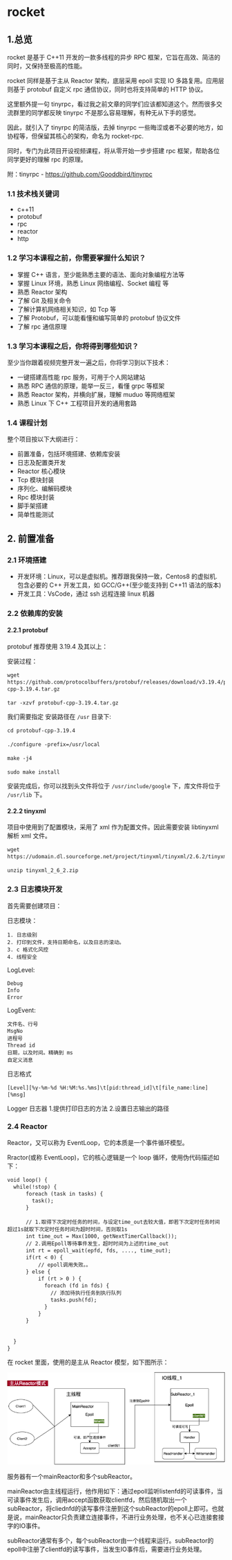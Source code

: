 # rocket

## 1.总览
rocket 是基于 C++11 开发的一款多线程的异步 RPC 框架，它旨在高效、简洁的同时，又保持至极高的性能。

rocket 同样是基于主从 Reactor 架构，底层采用 epoll 实现 IO 多路复用。应用层则基于 protobuf 自定义 rpc 通信协议，同时也将支持简单的 HTTP 协议。


这里额外提一句 tinyrpc，看过我之前文章的同学们应该都知道这个。然而很多交流群里的同学都反映 tinyrpc 不是那么容易理解，有种无从下手的感觉。

因此，就引入了 tinyrpc 的简洁版，去掉 tinyrpc 一些晦涩或者不必要的地方，如协程等，但保留其核心的架构，命名为 rocket-rpc.

同时，专门为此项目开设视频课程，将从零开始一步步搭建 rpc 框架，帮助各位同学更好的理解 rpc 的原理。

附：tinyrpc - https://github.com/Gooddbird/tinyrpc


### 1.1 技术栈关键词
- c++11
- protobuf
- rpc
- reactor
- http

### 1.2 学习本课程之前，你需要掌握什么知识？
- 掌握 C++ 语言，至少能熟悉主要的语法、面向对象编程方法等
- 掌握 Linux 环境，熟悉 Linux 网络编程、Socket 编程 等
- 熟悉 Reactor 架构
- 了解 Git 及相关命令
- 了解计算机网络相关知识，如 Tcp 等
- 了解 Protobuf，可以能看懂和编写简单的 protobuf 协议文件
- 了解 rpc 通信原理

### 1.3 学习本课程之后，你将得到哪些知识？
至少当你跟着视频完整开发一遍之后，你将学习到以下技术：
- 一键搭建高性能 rpc 服务，可用于个人网站建站
- 熟悉 RPC 通信的原理，能举一反三，看懂 grpc 等框架
- 熟悉 Reactor 架构，并横向扩展，理解 muduo 等网络框架
- 熟悉 Linux 下 C++ 工程项目开发的通用套路

### 1.4 课程计划
整个项目按以下大纲进行：
- 前置准备，包括环境搭建、依赖库安装
- 日志及配置类开发
- Reactor 核心模块
- Tcp 模块封装
- 序列化、编解码模块
- Rpc 模块封装
- 脚手架搭建
- 简单性能测试


## 2. 前置准备
### 2.1 环境搭建
- 开发环境：Linux，可以是虚拟机。推荐跟我保持一致，Centos8 的虚拟机. 包含必要的 C++ 开发工具，如 GCC/G++(至少能支持到 C++11 语法的版本)
- 开发工具：VsCode，通过 ssh 远程连接 linux 机器

### 2.2 依赖库的安装
#### 2.2.1 protobuf
protobuf 推荐使用 3.19.4 及其以上：

安装过程：
```
wget  https://github.com/protocolbuffers/protobuf/releases/download/v3.19.4/protobuf-cpp-3.19.4.tar.gz

tar -xzvf protobuf-cpp-3.19.4.tar.gz
```

我们需要指定 安装路径在 `/usr` 目录下:
```
cd protobuf-cpp-3.19.4

./configure -prefix=/usr/local

make -j4 

sudo make install
```

安装完成后，你可以找到头文件将位于 `/usr/include/google` 下，库文件将位于 `/usr/lib` 下。

#### 2.2.2 tinyxml
项目中使用到了配置模块，采用了 xml 作为配置文件。因此需要安装 libtinyxml 解析 xml 文件。

```
wget https://udomain.dl.sourceforge.net/project/tinyxml/tinyxml/2.6.2/tinyxml_2_6_2.zip

unzip tinyxml_2_6_2.zip

```

### 2.3 日志模块开发
首先需要创建项目：

日志模块：
```
1. 日志级别
2. 打印到文件，支持日期命名，以及日志的滚动。
3. c 格式化风控
4. 线程安全
```

LogLevel:
```
Debug
Info
Error
```

LogEvent:
```
文件名、行号
MsgNo
进程号
Thread id
日期，以及时间。精确到 ms
自定义消息
```

日志格式
```
[Level][%y-%m-%d %H:%M:%s.%ms]\t[pid:thread_id]\t[file_name:line][%msg]
```

Logger 日志器
1.提供打印日志的方法
2.设置日志输出的路径


### 2.4 Reactor
Reactor，又可以称为 EventLoop，它的本质是一个事件循环模型。

Rractor(或称 EventLoop)，它的核心逻辑是一个 loop 循环，使用伪代码描述如下：

```c++{.line-numbers}
void loop() {
  while(!stop) {
      foreach (task in tasks) {
        task();
      }

      // 1.取得下次定时任务的时间，与设定time_out去较大值，即若下次定时任务时间超过1s就取下次定时任务时间为超时时间，否则取1s
      int time_out = Max(1000, getNextTimerCallback());
      // 2.调用Epoll等待事件发生，超时时间为上述的time_out
      int rt = epoll_wait(epfd, fds, ...., time_out); 
      if(rt < 0) {
          // epoll调用失败。。
      } else {
          if (rt > 0 ) {
            foreach (fd in fds) {
              // 添加待执行任务到执行队列
              tasks.push(fd);
            }
          }
      }
      
      
  }
}
```

在 rocket 里面，使用的是主从 Reactor 模型，如下图所示：

![](./imgs/main-sub-reactor.drawio.png)

服务器有一个mainReactor和多个subReactor。

mainReactor由主线程运行，他作用如下：通过epoll监听listenfd的可读事件，当可读事件发生后，调用accept函数获取clientfd，然后随机取出一个subReactor，将cliednfd的读写事件注册到这个subReactor的epoll上即可。也就是说，mainReactor只负责建立连接事件，不进行业务处理，也不关心已连接套接字的IO事件。

subReactor通常有多个，每个subReactor由一个线程来运行。subReactor的epoll中注册了clientfd的读写事件，当发生IO事件后，需要进行业务处理。